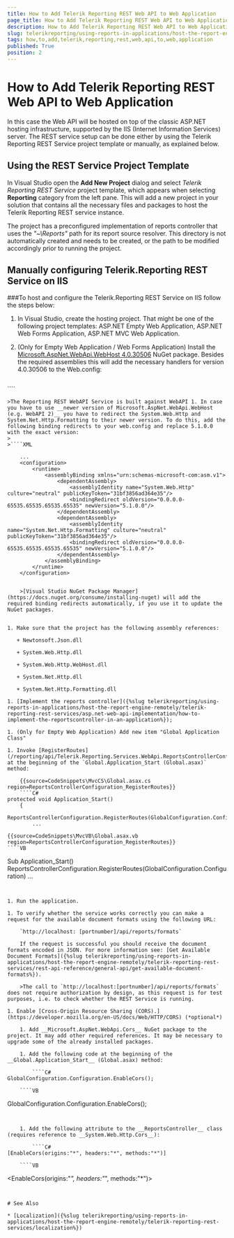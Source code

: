 ```yaml
---
title: How to Add Telerik Reporting REST Web API to Web Application
page_title: How to Add Telerik Reporting REST Web API to Web Application 
description: How to Add Telerik Reporting REST Web API to Web Application
slug: telerikreporting/using-reports-in-applications/host-the-report-engine-remotely/telerik-reporting-rest-services/asp.net-web-api-implementation/how-to-add-telerik-reporting-rest-web-api-to-web-application
tags: how,to,add,telerik,reporting,rest,web,api,to,web,application
published: True
position: 2
---
```


# How to Add Telerik Reporting REST Web API to Web Application

In this case the Web API will be hosted on top of the classic ASP.NET hosting infrastructure, supported by the IIS (Internet Information Services) server. The REST service setup can be done either by using the Telerik Reporting REST Service project template or manually, as explained below. 

## Using the REST Service Project Template

In Visual Studio open the __Add New Project__ dialog and select *Telerik Reporting REST Service* project template, which appears when selecting __Reporting__ category from the left pane. This will add a new project in your solution that contains all the necessary files and packages to host the Telerik Reporting REST service instance. 

The project has a preconfigured implementation of reports controller that uses the *"~\Reports"* path for its report source resolver. This directory is not automatically created and needs to be created, or the path to be modified accordingly prior to running the project. 

## Manually configuring Telerik.Reporting REST Service on IIS

###To host and configure the Telerik.Reporting REST Service on IIS follow the steps below:

1. In Visual Studio, create the hosting project. That might be one of the following project templates: ASP.NET Empty Web Application, ASP.NET Web Forms Application, ASP.NET MVC Web Application. 

1. (Only for Empty Web Application / Web Forms Application) Install the [Microsoft.AspNet.WebApi.WebHost 4.0.30506](https://www.nuget.org/packages/Microsoft.AspNet.WebApi.WebHost/4.0.30506) NuGet package. Besides the required assemblies this will add the necessary handlers for version 4.0.30506 to the Web.config: 
    
    ````XML
<handlers>
		<remove name="ExtensionlessUrlHandler-ISAPI-4.0_32bit" />
		<remove name="ExtensionlessUrlHandler-ISAPI-4.0_64bit" />
		<remove name="ExtensionlessUrlHandler-Integrated-4.0" />
		<add name="ExtensionlessUrlHandler-ISAPI-4.0_32bit" path="*." verb="GET,HEAD,POST,DEBUG,PUT,DELETE,PATCH,OPTIONS" modules="IsapiModule" scriptProcessor="%windir%\Microsoft.NET\Framework\v4.0.30319\aspnet_isapi.dll" preCondition="classicMode,runtimeVersionv4.0,bitness32" responseBufferLimit="0" />
		<add name="ExtensionlessUrlHandler-ISAPI-4.0_64bit" path="*." verb="GET,HEAD,POST,DEBUG,PUT,DELETE,PATCH,OPTIONS" modules="IsapiModule" scriptProcessor="%windir%\Microsoft.NET\Framework64\v4.0.30319\aspnet_isapi.dll" preCondition="classicMode,runtimeVersionv4.0,bitness64" responseBufferLimit="0" />
		<add name="ExtensionlessUrlHandler-Integrated-4.0" path="*." verb="GET,HEAD,POST,DEBUG,PUT,DELETE,PATCH,OPTIONS" type="System.Web.Handlers.TransferRequestHandler" preCondition="integratedMode,runtimeVersionv4.0" />
    </handlers>
````

    >The Reporting REST WebAPI Service is built against WebAPI 1. In case you have to use __newer version of Microsoft.AspNet.WebApi.WebHost (e.g. WebAPI 2)__ you have to redirect the System.Web.Http and System.Net.Http.Formatting to their newer version. To do this, add the following binding redirects to your web.config and replace 5.1.0.0 with the exact version: 
    >
	>````XML
<?xml version="1.0" encoding="utf-8" ?>
		...
		<configuration>
			<runtime>
				<assemblyBinding xmlns="urn:schemas-microsoft-com:asm.v1">
					<dependentAssembly>
						<assemblyIdentity name="System.Web.Http" culture="neutral" publicKeyToken="31bf3856ad364e35"/>
						<bindingRedirect oldVersion="0.0.0.0-65535.65535.65535.65535" newVersion="5.1.0.0"/>
					</dependentAssembly>
					<dependentAssembly>
						<assemblyIdentity name="System.Net.Http.Formatting" culture="neutral" publicKeyToken="31bf3856ad364e35"/>
						<bindingRedirect oldVersion="0.0.0.0-65535.65535.65535.65535" newVersion="5.1.0.0"/>
					</dependentAssembly>
				</assemblyBinding>
			</runtime>
		</configuration>
````

	>[Visual Studio NuGet Package Manager](https://docs.nuget.org/consume/installing-nuget) will add the required binding redirects automatically, if you use it to update the NuGet packages. 
	

1. Make sure that the project has the following assembly references: 

   + Newtonsoft.Json.dll 

   + System.Web.Http.dll 

   + System.Web.Http.WebHost.dll 

   + System.Net.Http.dll 

   + System.Net.Http.Formatting.dll 

1. [Implement the reports controller]({%slug telerikreporting/using-reports-in-applications/host-the-report-engine-remotely/telerik-reporting-rest-services/asp.net-web-api-implementation/how-to-implement-the-reportscontroller-in-an-application%});                 

1. (Only for Empty Web Application) Add new item "Global Application Class" 

1. Invoke [RegisterRoutes](/reporting/api/Telerik.Reporting.Services.WebApi.ReportsControllerConfiguration#Telerik_Reporting_Services_WebApi_ReportsControllerConfiguration_RegisterRoutes_System_Web_Http_HttpConfiguration_) at the beginning of the `Global.Application_Start (Global.asax)` method: 

	{{source=CodeSnippets\MvcCS\Global.asax.cs region=ReportsControllerConfiguration_RegisterRoutes}}
	````C#
protected void Application_Start()
	{
		ReportsControllerConfiguration.RegisterRoutes(GlobalConfiguration.Configuration);
		...
````
	{{source=CodeSnippets\MvcVB\Global.asax.vb region=ReportsControllerConfiguration_RegisterRoutes}}
	````VB
Sub Application_Start()
		ReportsControllerConfiguration.RegisterRoutes(GlobalConfiguration.Configuration)
		...
````


1. Run the application. 

1. To verify whether the service works correctly you can make a request for the available document formats using the following URL: 

	`http://localhost: [portnumber]/api/reports/formats` 

    If the request is successful you should receive the document formats encoded in JSON. For more information see: [Get Available Document Formats]({%slug telerikreporting/using-reports-in-applications/host-the-report-engine-remotely/telerik-reporting-rest-services/rest-api-reference/general-api/get-available-document-formats%}). 

    >The call to `http://localhost:[portnumber]/api/reports/formats` does not require authorization by design, as this request is for test purposes, i.e. to check whether the REST Service is running. 

1. Enable [Cross-Origin Resource Sharing (CORS).](https://developer.mozilla.org/en-US/docs/Web/HTTP/CORS) (*optional*) 

	1. Add __Microsoft.AspNet.WebApi.Cors__ NuGet package to the project. It may add other required references. It may be necessary to upgrade some of the already installed packages. 

	1. Add the following code at the beginning of the __Global.Application_Start__ (Global.asax) method: 
    
		````C#
GlobalConfiguration.Configuration.EnableCors();
````
		````VB
GlobalConfiguration.Configuration.EnableCors();
````


	1. Add the following attribute to the __ReportsController__ class (requires reference to __System.Web.Http.Cors__): 
    
		````C#
[EnableCors(origins:"*", headers:"*", methods:"*")]
````
		````VB
<EnableCors(origins:"*", headers:"*", methods:"*")>
````


# See Also

* [Localization]({%slug telerikreporting/using-reports-in-applications/host-the-report-engine-remotely/telerik-reporting-rest-services/localization%})
